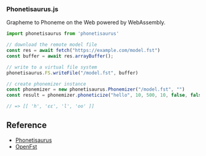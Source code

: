 ### Phonetisaurus.js

Grapheme to Phoneme on the Web powered by WebAssembly.

```js
import phonetisaurus from 'phonetisaurus'

// download the remote model file
const res = await fetch("https://example.com/model.fst")
const buffer = await res.arrayBuffer();

// write to a virtual file system
phonetisaurus.FS.writeFile("/model.fst", buffer)

// create phonemizer instance
const phonemizer = new phonetisaurus.Phonemizer("/model.fst", "")
const result = phonemizer.phoneticize("hello", 10, 500, 10, false, false, 0.0)

// => [[ 'h', 'ɛɛ', 'l', 'oo' ]]
```


## Reference

- [Phonetisaurus](https://github.com/AdolfVonKleist/Phonetisaurus)
- [OpenFst](https://www.openfst.org/)